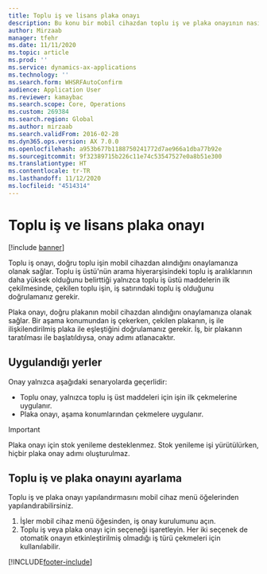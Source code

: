 ```yaml
---
title: Toplu iş ve lisans plaka onayı
description: Bu konu bir mobil cihazdan toplu iş ve plaka onayının nasıl ayarlanacağını ve uygulanacağını açıklamaktadır.
author: Mirzaab
manager: tfehr
ms.date: 11/11/2020
ms.topic: article
ms.prod: ''
ms.service: dynamics-ax-applications
ms.technology: ''
ms.search.form: WHSRFAutoConfirm
audience: Application User
ms.reviewer: kamaybac
ms.search.scope: Core, Operations
ms.custom: 269384
ms.search.region: Global
ms.author: mirzaab
ms.search.validFrom: 2016-02-28
ms.dyn365.ops.version: AX 7.0.0
ms.openlocfilehash: a953b677b1188750241772d7ae966a1dba77b92e
ms.sourcegitcommit: 9f32389715b226c11e74c53547527e0a8b51e300
ms.translationtype: HT
ms.contentlocale: tr-TR
ms.lasthandoff: 11/12/2020
ms.locfileid: "4514314"
---
```

# <a name="batch-and-license-plate-confirmation"></a>Toplu iş ve lisans plaka onayı

[!include [banner](../includes/banner.md)]

Toplu iş onayı, doğru toplu işin mobil cihazdan alındığını onaylamanıza olanak sağlar. Toplu iş üstü'nün arama hiyerarşisindeki toplu iş aralıklarının daha yüksek olduğunu belirttiği yalnızca toplu iş üstü maddelerin ilk çekilmesinde, çekilen toplu işin, iş satırındaki toplu iş olduğunu doğrulamanız gerekir.

Plaka onayı, doğru plakanın mobil cihazdan alındığını onaylamanıza olanak sağlar. Bir aşama konumundan iş çekerken, çekilen plakanın, iş ile ilişkilendirilmiş plaka ile eşleştiğini doğrulamanız gerekir. İş, bir plakanın taratılması ile başlatıldıysa, onay adımı atlanacaktır.

## <a name="where-it-applies"></a>Uygulandığı yerler

Onay yalnızca aşağıdaki senaryolarda geçerlidir:

- Toplu onay, yalnızca toplu iş üst maddeleri için işin ilk çekmelerine uygulanır.
- Plaka onayı, aşama konumlarından çekmelere uygulanır.

> [!IMPORTANT]
> Plaka onayı için stok yenileme desteklenmez. Stok yenileme işi yürütülürken, hiçbir plaka onay adımı oluşturulmaz.

## <a name="set-up-batch-and-license-plate-confirmation"></a>Toplu iş ve plaka onayını ayarlama

Toplu iş ve plaka onayı yapılandırmasını mobil cihaz menü öğelerinden yapılandırabilirsiniz.

1. İşler mobil cihaz menü öğesinden, iş onay kurulumunu açın.  
1. Toplu iş veya plaka onayı için seçeneği işaretleyin. Her iki seçenek de otomatik onayın etkinleştirilmiş olmadığı iş türü çekmeleri için kullanılabilir.  


[!INCLUDE[footer-include](../../includes/footer-banner.md)]